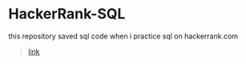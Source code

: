 # HackerRank-SQL
this repository saved sql code when i practice sql on hackerrank.com
> [link](hackerrank.com/cuongbuilh)
